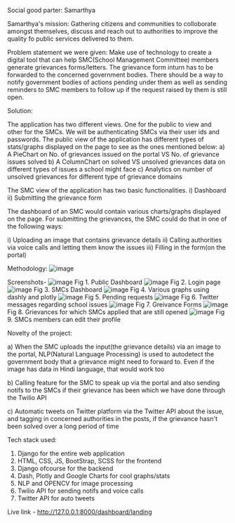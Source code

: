 
Social good parter: Samarthya

Samarthya's mission: Gathering citizens and communities to colloborate amongst themselves, discuss and reach out to authorities to improve the quality fo public services delivered to them.

Problem statement we were given: Make use of technology to create a digital tool that can help SMC(School Management Committee) members generate grievances forms/letters. The grievance form inturn has to be forwarded to the concerned government bodies. There should be a way to notify government bodies of actions pending under them as well as sending reminders to SMC members to follow up if the request raised by them is still open.

Solution:

The application has two different views. One for the public to view and other for the SMCs. We will be authenticating SMCs via their user ids and passwords.
The public view of the application has different types of stats/graphs displayed on the page to see as the ones mentioned below:
a) A PieChart on No. of grievances issued on the portal VS No. of grievance issues solved
b) A ColumnChart on solved VS unsolved grievances data on different types of issues a school might face
c) Analytics on number of unsolved grievances for different type of grievance domains

The SMC view of the application has two basic functionalities. i) Dashboard ii) Submitting the grievance form

The dashboard of an SMC would contain various charts/graphs displayed on the page.
For submitting the grievances, the SMC could do that in one of the following ways:

i) Uploading an image that contains grievance details
ii) Calling authorities via voice calls and letting them know the issues
iii) Filling in the form(on the portal)

Methodology:
![image](https://user-images.githubusercontent.com/84508881/137131581-2ea10745-240c-4705-82fa-d00a91ce69a5.png)


Screenshots-
![image](https://user-images.githubusercontent.com/84508881/137122979-4d0de8b0-90e1-45e9-9fab-1a77f7754dc3.png)
Fig 1. Public Dashboard
![image](https://user-images.githubusercontent.com/84508881/137123041-8a001d0b-863c-4363-91b6-d80a875a649b.png)
Fig 2. Login page
![image](https://user-images.githubusercontent.com/84508881/137124506-2d51a090-f91b-4dbd-96a9-f0c6e5919db5.png)
Fig 3. SMCs Dashboard
![image](https://user-images.githubusercontent.com/84508881/137124533-e8fb0eeb-1008-4281-8115-dc5840469f91.png)
Fig 4. Various graphs using dashly and plotly
![image](https://user-images.githubusercontent.com/84508881/137124592-4c3763f0-7668-4a70-980d-da94f86b7493.png)
Fig 5. Pending requests
![image](https://user-images.githubusercontent.com/84508881/137125625-480dd1f0-90e8-4324-bf54-2fd5956df42d.png)
Fig 6. Twitter messages regarding school issues
![image](https://user-images.githubusercontent.com/84508881/137124638-b0e270a8-5985-474d-b7e2-bdc1ef3fd64b.png)
Fig 7. Greivance Forms
![image](https://user-images.githubusercontent.com/84508881/137124697-17ef0503-d6f2-4957-922d-b43690e4091d.png)
Fig 8. Grievances for which SMCs applied that are still opened
![image](https://user-images.githubusercontent.com/84508881/137124731-0a1a73cb-081d-44a3-8c54-879cd86d5c8f.png)
Fig 9. SMCs members can edit their profile

Novelty of the project:

a) When the SMC uploads the input(the grievance details) via an image to the portal, NLP(Natural Language Processing) is used to autodetect the government body that a grievance might need to forward to. Even if the image has data in Hindi language, that would work too

b) Calling feature for the SMC to speak up via the portal and also sending notifs to the SMCs if their grievance has been which we have done through the Twilio API

c) Automatic tweets on Twitter platform via the Twitter API about the issue, and tagging in concerned authorities in the posts, if the grievance hasn't been solved over a long period of time

Tech stack used:
1) Django for the entire web application
2) HTML, CSS, JS, BootStrap, SCSS for the frontend
3) Django ofcourse for the backend
4) Dash, Plotly and Google Charts for cool graphs/stats
5) NLP and OPENCV for image processing
6) Twilio API for sending notifs and voice calls
7) Twitter API for auto tweets

Live link - http://127.0.0.1:8000/dashboard/landing
